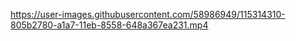 https://user-images.githubusercontent.com/58986949/115314310-805b2780-a1a7-11eb-8558-648a367ea231.mp4
